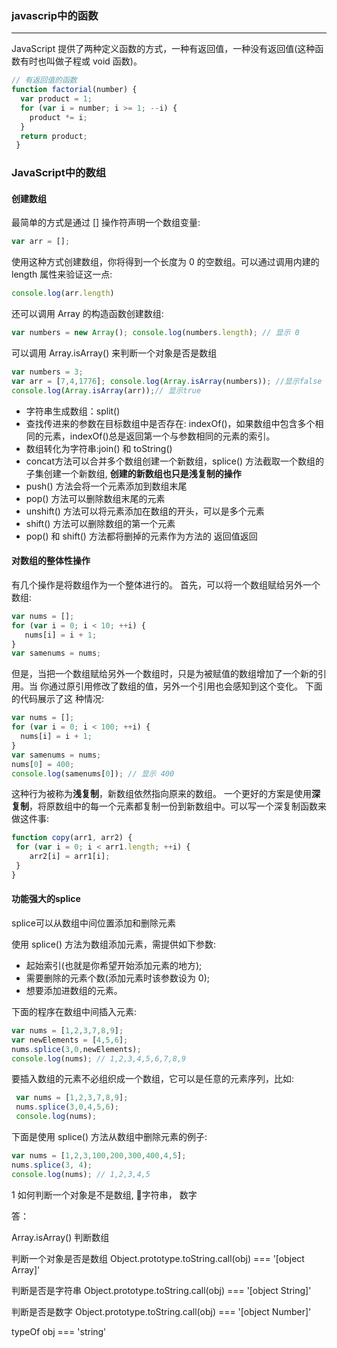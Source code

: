 ### javascrip中的函数
---
JavaScript 提供了两种定义函数的方式，一种有返回值，一种没有返回值(这种函数有时也叫做子程或 void 函数)。

```JavaScript
// 有返回值的函数
function factorial(number) {
  var product = 1;
  for (var i = number; i >= 1; --i) {
    product *= i;
  }
  return product;
 }
```
### JavaScript中的数组

#### 创建数组
最简单的方式是通过 [] 操作符声明一个数组变量:
```JavaScript
var arr = [];
```
使用这种方式创建数组，你将得到一个长度为 0 的空数组。可以通过调用内建的 length 属性来验证这一点:
```JavaScript
console.log(arr.length)
```
还可以调用 Array 的构造函数创建数组:
```JavaScript
var numbers = new Array(); console.log(numbers.length); // 显示 0
```
可以调用 Array.isArray() 来判断一个对象是否是数组
```JavaScript
var numbers = 3;
var arr = [7,4,1776]; console.log(Array.isArray(numbers)); //显示false
console.log(Array.isArray(arr));// 显示true
```
* 字符串生成数组：split()
* 查找传进来的参数在目标数组中是否存在: indexOf()，如果数组中包含多个相同的元素，indexOf()总是返回第一个与参数相同的元素的索引。
* 数组转化为字符串:join() 和 toString()
* concat方法可以合并多个数组创建一个新数组，splice() 方法截取一个数组的子集创建一个新数组, **创建的新数组也只是浅复制的操作**
* push() 方法会将一个元素添加到数组末尾
* pop() 方法可以删除数组末尾的元素
* unshift() 方法可以将元素添加在数组的开头，可以是多个元素
* shift() 方法可以删除数组的第一个元素
* pop() 和 shift() 方法都将删掉的元素作为方法的 返回值返回

#### 对数组的整体性操作
有几个操作是将数组作为一个整体进行的。
首先，可以将一个数组赋给另外一个数组:
```JavaScript
var nums = [];
for (var i = 0; i < 10; ++i) {
   nums[i] = i + 1;
}
var samenums = nums;
```
但是，当把一个数组赋给另外一个数组时，只是为被赋值的数组增加了一个新的引用。当 你通过原引用修改了数组的值，另外一个引用也会感知到这个变化。
下面的代码展示了这 种情况:
```JavaScript
var nums = [];
for (var i = 0; i < 100; ++i) {
  nums[i] = i + 1;
}
var samenums = nums;
nums[0] = 400;
console.log(samenums[0]); // 显示 400
```
这种行为被称为**浅复制**，新数组依然指向原来的数组。
一个更好的方案是使用**深复制**，将原数组中的每一个元素都复制一份到新数组中。可以写一个深复制函数来做这件事:
```JavaScript
function copy(arr1, arr2) {
 for (var i = 0; i < arr1.length; ++i) {
    arr2[i] = arr1[i];
 }
}
```
#### 功能强大的splice
splice可以从数组中间位置添加和删除元素

使用 splice() 方法为数组添加元素，需提供如下参数:
* 起始索引(也就是你希望开始添加元素的地方);
* 需要删除的元素个数(添加元素时该参数设为 0);
* 想要添加进数组的元素。

下面的程序在数组中间插入元素:
```JavaScript
var nums = [1,2,3,7,8,9];
var newElements = [4,5,6];
nums.splice(3,0,newElements);
console.log(nums); // 1,2,3,4,5,6,7,8,9
```
要插入数组的元素不必组织成一个数组，它可以是任意的元素序列，比如:
```JavaScript
 var nums = [1,2,3,7,8,9];
 nums.splice(3,0,4,5,6);
 console.log(nums);
```
下面是使用 splice() 方法从数组中删除元素的例子:
```JavaScript
var nums = [1,2,3,100,200,300,400,4,5];
nums.splice(3, 4);
console.log(nums); // 1,2,3,4,5

```

1 如何判断一个对象是不是数组, 字符串， 数字

答： 

Array.isArray() 判断数组

判断一个对象是否是数组
Object.prototype.toString.call(obj) === '[object Array]'

判断是否是字符串
Object.prototype.toString.call(obj) === '[object String]'

判断是否是数字
Object.prototype.toString.call(obj) === '[object Number]'

typeOf obj === 'string'








